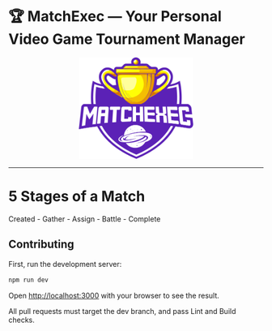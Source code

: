# 🏆 MatchExec — Your Personal Video Game Tournament Manager
<p align="center">
  <img src="https://raw.githubusercontent.com/slamanna212/MatchExec/refs/heads/dev/public/logo.svg" height="200" alt="MatchExec Logo" />
</p>

---

# 5 Stages of a Match
Created - Gather - Assign - Battle - Complete 

## Contributing

First, run the development server:

```bash
npm run dev
```
Open [http://localhost:3000](http://localhost:3000) with your browser to see the result.

All pull requests must target the dev branch, and pass Lint and Build checks.